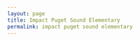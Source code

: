 ```yaml
---
layout: page
title: Impact Puget Sound Elementary
permalink: impact puget sound elementary
---
```



